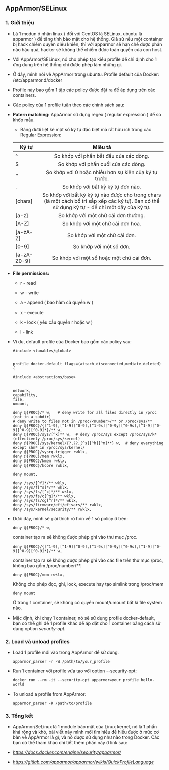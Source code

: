 ## AppArmor/SELinux

### 1. Giới thiệu

- Là 1 modun ở nhân linux ( đối với CentOS là SELinux, ubuntu là apparmor ) để tăng tính bảo mật cho hệ thống. Giả sử nếu một container bị hack chiếm quyền điều khiển, thì với apparmor sẽ hạn chế được phần nào hậu quả, hacker sẽ không thể chiếm được toàn quyền của con host. 

- Với AppArmor/SELinux, nó cho phép tạo kiểu profile để chỉ định cho 1 ứng dụng trên hệ thống chỉ được phép làm những gì. 

- Ở đây, mình nói về AppArmor trong ubuntu. Profile default của Docker: /etc/apparmor.d/docker

- Profile này bao gồm 1 tập các policy được đặt ra để áp dụng trên các containers. 

- Các policy của 1 profile tuân theo các chính sách sau:

- **Patern matching:** AppArmor sử dụng regex ( regular expression ) để so khớp mẫu. 

	- Bảng dưới liệt kê một số ký tự đặc biệt mà rất hữu ích trong các Regular Expression:

  	| Ký tự       | Miêu tả |
  	| ------------|:-------:|
  	| ^	          | So khớp với phần bắt đầu của các dòng. |
  	| $	          | So khớp với phần cuối của các dòng. |
  	| *		      | So khớp với 0 hoặc nhiều hơn sự kiện của ký tự trước. |
  	| .	          | So khớp với bất kỳ ký tự đơn nào. |
  	| [chars]     | So khớp với bất kỳ ký tự nào được cho trong chars (là một cách bố trí sắp xếp các ký tự). Bạn có thể sử dụng ký tự - để chỉ một dãy của ký tự. |
  	| [a-z]	      | So khớp với một chữ cái đơn thường. |
  	| [A-Z]	      | So khớp với một chữ cái đơn hoa. |
  	| [a-zA-Z]    |	So khớp với một chữ cái đơn. |
  	| [0-9]	      |So khớp với một số đơn. |
  	| [a-zA-Z0-9] | So khớp với một số hoặc một chữ cái đơn. |

- **File permissions:**

	- r - read

	- w - write
	
	- a - append ( bao hàm cả quyền w )

	- x - execute

	- k - lock ( yêu cầu quyền r hoặc w )

	- l - link
	
- Ví dụ, default profile của Docker bao gồm các policy sau:
  
  ```
  #include <tunables/global>


  profile docker-default flags=(attach_disconnected,mediate_deleted) {

  #include <abstractions/base>


  network,
  capability,
  file,
  umount,

  deny @{PROC}/* w,   # deny write for all files directly in /proc (not in a subdir)
  # deny write to files not in /proc/<number>/** or /proc/sys/**
  deny @{PROC}/{[^1-9],[^1-9][^0-9],[^1-9s][^0-9y][^0-9s],[^1-9][^0-9][^0-9][^0-9]*}/** w,
  deny @{PROC}/sys/[^k]** w,  # deny /proc/sys except /proc/sys/k* (effectively /proc/sys/kernel)
  deny @{PROC}/sys/kernel/{?,??,[^s][^h][^m]**} w,  # deny everything except shm* in /proc/sys/kernel/
  deny @{PROC}/sysrq-trigger rwklx,
  deny @{PROC}/mem rwklx,
  deny @{PROC}/kmem rwklx,
  deny @{PROC}/kcore rwklx,

  deny mount,

  deny /sys/[^f]*/** wklx,
  deny /sys/f[^s]*/** wklx,
  deny /sys/fs/[^c]*/** wklx,
  deny /sys/fs/c[^g]*/** wklx,
  deny /sys/fs/cg[^r]*/** wklx,
  deny /sys/firmware/efi/efivars/** rwklx,
  deny /sys/kernel/security/** rwklx,
  ```

- Dưới đây, mình sẽ giải thích rõ hơn về 1 số policy ở trên:

  ```
  deny @{PROC}/* w,
  ```
  
  container tạo ra sẽ không được phép ghi vào thư mục /proc.
  
  ```
  deny @{PROC}/{[^1-9],[^1-9][^0-9],[^1-9s][^0-9y][^0-9s],[^1-9][^0-9][^0-9][^0-9]*}/** w,
  ```
  
  container tạo ra sẽ không được phép ghi vào các file trên thư mục /proc, không bao gồm /proc/number/**.
	
  ```
  deny @{PROC}/mem rwklx,
  ```
 
  Không cho phép đọc, ghi, lock, execute hay tạo simlink trong /proc/mem 
  
  ```
  deny mount
  ```
  
  Ở trong 1 container, sẽ không có quyền mount/umount bất kì file system nào.
  
- Mặc định, khi chạy 1 container, nó sẽ sử dụng profile docker-default, bạn có thể ghi đè 1 profile khác để áp đặt cho 1 container bằng cách sử dụng option *security-opt*.

### 2. Load và unload profiles

- Load 1 profile mới vào trong AppArmor để sử dụng.
  
  ```
  apparmor_parser -r -W /path/to/your_profile
  ```
- Run 1 container với profile vừa tạo với option --security-opt:

  ```
  docker run --rm -it --security-opt apparmor=your_profile hello-world
  ```

- To unload a profile from AppArmor:
 
  ```
  apparmor_parser -R /path/to/profile
  ```

### 3. Tổng kết

- AppArmor/SeLinux là 1 module bảo mật của Linux kernel, nó là 1 phần khá rộng và khó, bài viết này mình mới tìm hiểu để hiểu được ở mức cơ bản về AppArmor là gì, và nó được sử dụng như nào trong Docker. Các bạn có thể tham khảo chi tiết thêm phần này ở link sau:

- *https://docs.docker.com/engine/security/apparmor/*

- *https://gitlab.com/apparmor/apparmor/wikis/QuickProfileLanguage*


